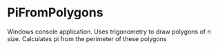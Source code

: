 # PiFromPolygons

Windows console application.
Uses trigonometry to draw polygons of n size.
Calculates pi from the perimeter of these polygons
